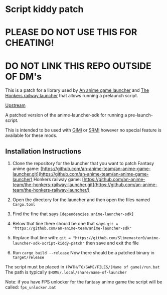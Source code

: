 # Script kiddy patch

# PLEASE DO NOT USE THIS FOR CHEATING!

# DO NOT LINK THIS REPO OUTSIDE OF DM's

This is a patch for a library used by [An anime game launcher](https://github.com/an-anime-team/an-anime-game-launcher) and [The Honkers railway launcher](https://github.com/an-anime-team/the-honkers-railway-launcher) that allows running a prelaunch script.

[Upstream](https://github.com/an-anime-team/anime-launcher-sdk)

A patched version of the anime-launcher-sdk for running a pre-launch-script.

This is intended to be used with [GIMI](https://github.com/SilentNightSound/GI-Model-Importer) or [SRMI](https://github.com/SilentNightSound/SR-Model-Importer) however no special feature is available for these mods.

## Installation Instructions
1.  Clone the repository for the launcher that you want to patch
    Fantasy anime game:   [https://github.com/an-anime-team/an-anime-game-launcher.git](https://github.com/an-anime-team/an-anime-game-launcher)
    Honkers railway game: [https://github.com/an-anime-team/the-honkers-railway-launcher.git](https://github.com/an-anime-team/the-honkers-railway-launcher/)

2.  Open the directory for the launcher and then open the files named ``Cargo.toml``
3.  Find the fine that says ``[dependencies.anime-launcher-sdk]``
4.  Below that line there should be one that says ``git = "https://github.com/an-anime-team/anime-launcher-sdk"``
5.  Replace that line with: ``git = "https://github.com/Slimemaster0/anime-launcher-sdk-script-kiddy-patch"`` then save and exit the file
6.  Run ``cargo build --release``
Now there should be a patched binary in ``target/release``

The script must be placed in ``(PATH/TO/GAME/FILES/(Name of game)/run.bat``
The path is typically ``$HOME/.local/share/name-of-launcher``

Note: if you have FPS unlocker for the fantasy anime game the script will be called: ``fps_unlocker.bat``
